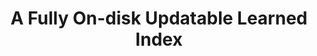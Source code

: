 ---
title: "A Fully On-disk Updatable Learned Index"
authors:
- Hai Lan
- admin
- Shane Culpepper
- Renata Borovica-Gajic
- Yu Dong

publication_types: ["1"]
publication: In *IEEE ICDE 2024*
publication_short: In *ICDE 2024*
publishDate: "2023-12-01"

abstract: 

#tags:
#- Source Themes
featured: true

links:
---
